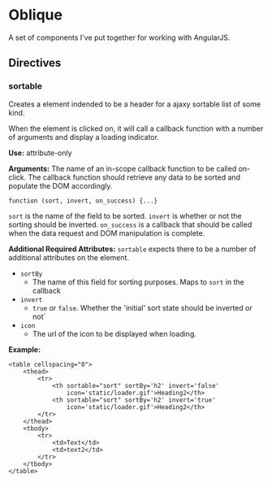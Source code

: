 Oblique
=======

A set of components I've put together for working with
AngularJS.

Directives
----------

### sortable

Creates a element indended to be a header for a ajaxy sortable
list of some kind. 

When the element is clicked on, it will call a callback 
function with a number of arguments and display a loading 
indicator.

**Use:** attribute-only

**Arguments:** The name of an in-scope callback function to be
called on-click. The callback function should retrieve any data
to be sorted and populate the DOM accordingly.

    function (sort, invert, on_success) {...}

`sort` is the name of the field to be sorted.
`invert` is whether or not the sorting should be inverted.
`on_success` is a callback that should be called when the data
request and DOM manipulation is complete. 
          
**Additional Required Attributes:** `sortable` expects there to
be a number of additional attributes on the element. 

- `sortBy`
    - The name of this field for sorting purposes. Maps to `sort`
      in the callback
- `invert`
    - `true` or `false`. Whether the 'initial' sort state should
      be inverted or not`
- `icon`
    - The url of the icon to be displayed when loading.


**Example:**

    <table cellspacing="0">
        <thead>
            <tr>
                <th sortable="sort" sortBy='h2' invert='false'
                    icon='static/loader.gif'>Heading2</th>
                <th sortable="sort" sortBy='h2' invert='true' 
                    icon='static/loader.gif'>Heading2</th>
            </tr>
        </thead>
        <tbody>
            <tr>
                <td>Text</td>
                <td>text2</td>
            </tr>
        </tbody>
    </table>
        

